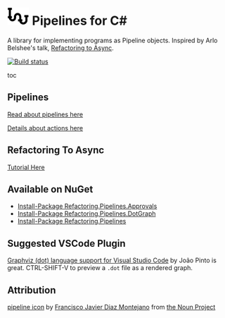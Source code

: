 # <img src="https://raw.githubusercontent.com/refactoring-pipelines/Pipelines/master/docs/images/pipeline_icon.png" height="40px"> Pipelines for C#

A library for implementing programs as Pipeline objects. Inspired by Arlo Belshee's talk, [Refactoring to Async](https://www.ustream.tv/recorded/114862163).

[![Build status](https://ci.appveyor.com/api/projects/status/vii59lkgef4amwek/branch/master?svg=true)](https://ci.appveyor.com/project/JayBazuzi/pipelines/branch/master)

toc


## Pipelines

[Read about pipelines here](docs/Pipelines.md)


[Details about actions here](docs/PipelineActions.md)

## Refactoring To Async

[Tutorial Here](docs/RefactoringTutorial.md#top)

## Available on NuGet

 * [Install-Package Refactoring.Pipelines.Approvals](http://nuget.org/packages/Refactoring.Pipelines.Approvals)
 * [Install-Package Refactoring.Pipelines.DotGraph](http://nuget.org/packages/Refactoring.Pipelines.DotGraph)
 * [Install-Package Refactoring.Pipelines](http://nuget.org/packages/Refactoring.Pipelines)

## Suggested VSCode Plugin
 
[Graphviz (dot) language support for Visual Studio Code](https://marketplace.visualstudio.com/items?itemName=joaompinto.vscode-graphviz) by João Pinto is great. CTRL-SHIFT-V to preview a `.dot` file as a rendered graph.

## Attribution

[pipeline icon](https://thenounproject.com/term/pipeline/2508171/) by [Francisco Javier Diaz Montejano](https://thenounproject.com/pac0diaz/) from [the Noun Project](https://thenounproject.com/)